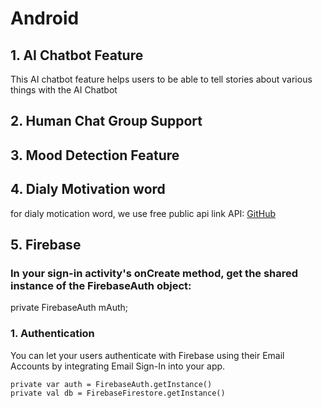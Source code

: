 # Android

## 1. AI Chatbot Feature
This AI chatbot feature helps users to be able to tell stories about various things with the AI Chatbot


## 2. Human Chat Group Support



## 3. Mood Detection Feature


## 4. Dialy Motivation word
for dialy motication word, we use free public api
link API: 
[GitHub](http://github.com)

## 5. Firebase
### In your sign-in activity's onCreate method, get the shared instance of the FirebaseAuth object:
private FirebaseAuth mAuth;



### 1. Authentication
You can let your users authenticate with Firebase using their Email Accounts by integrating Email Sign-In into your app.
 ```
private var auth = FirebaseAuth.getInstance()
private val db = FirebaseFirestore.getInstance()
```
